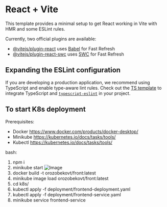 # React + Vite

This template provides a minimal setup to get React working in Vite with HMR and some ESLint rules.

Currently, two official plugins are available:

- [@vitejs/plugin-react](https://github.com/vitejs/vite-plugin-react/blob/main/packages/plugin-react/README.md) uses [Babel](https://babeljs.io/) for Fast Refresh
- [@vitejs/plugin-react-swc](https://github.com/vitejs/vite-plugin-react-swc) uses [SWC](https://swc.rs/) for Fast Refresh

## Expanding the ESLint configuration

If you are developing a production application, we recommend using TypeScript and enable type-aware lint rules. Check out the [TS template](https://github.com/vitejs/vite/tree/main/packages/create-vite/template-react-ts) to integrate TypeScript and [`typescript-eslint`](https://typescript-eslint.io) in your project.

## To start K8s deployment

Prerequisites:
- Docker https://www.docker.com/products/docker-desktop/
- Minikube https://kubernetes.io/docs/tasks/tools/
- Kubectl https://kubernetes.io/docs/tasks/tools/

bash:
1. npm i
2. minikube start
![Image](https://github.com/user-attachments/assets/20f82874-7997-4ff9-9dfa-e8d1f94c8067)
3. docker build -t orozobekovt/front:latest
4. minikube image load orozobekovt/front:latest
5. cd k8s/
6. kubectl apply -f deployment/frontend-deployment.yaml
7. kubectl apply -f deployment/frontend-service.yaml
8. minikube service frontend-service
